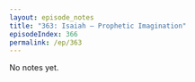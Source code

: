 ```yaml
---
layout: episode_notes
title: "363: Isaiah — Prophetic Imagination"
episodeIndex: 366
permalink: /ep/363
---
```

No notes yet.

